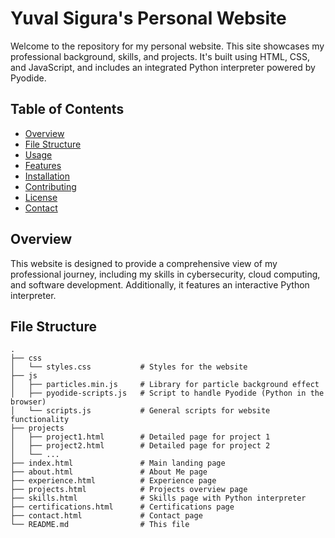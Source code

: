 # Yuval Sigura's Personal Website

Welcome to the repository for my personal website. This site showcases my professional background, skills, and projects. It's built using HTML, CSS, and JavaScript, and includes an integrated Python interpreter powered by Pyodide.

## Table of Contents

- [Overview](#overview)
- [File Structure](#file-structure)
- [Usage](#usage)
- [Features](#features)
- [Installation](#installation)
- [Contributing](#contributing)
- [License](#license)
- [Contact](#contact)

## Overview

This website is designed to provide a comprehensive view of my professional journey, including my skills in cybersecurity, cloud computing, and software development. Additionally, it features an interactive Python interpreter.

## File Structure

```plaintext
.
├── css
│   └── styles.css           # Styles for the website
├── js
│   ├── particles.min.js     # Library for particle background effect
│   ├── pyodide-scripts.js   # Script to handle Pyodide (Python in the browser)
│   └── scripts.js           # General scripts for website functionality
├── projects
│   ├── project1.html        # Detailed page for project 1
│   ├── project2.html        # Detailed page for project 2
│   └── ...
├── index.html               # Main landing page
├── about.html               # About Me page
├── experience.html          # Experience page
├── projects.html            # Projects overview page
├── skills.html              # Skills page with Python interpreter
├── certifications.html      # Certifications page
├── contact.html             # Contact page
└── README.md                # This file
